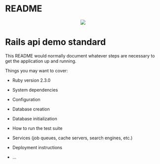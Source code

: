 # README

<p align="center"><img src="https://www.netsetsoftware.com/images2/logonetset.png"></p>
<h1>Rails api demo standard</h1>

This README would normally document whatever steps are necessary to get the
application up and running.

Things you may want to cover:

* Ruby version 2.3.0

* System dependencies

* Configuration

* Database creation

* Database initialization

* How to run the test suite

* Services (job queues, cache servers, search engines, etc.)

* Deployment instructions

* ...
